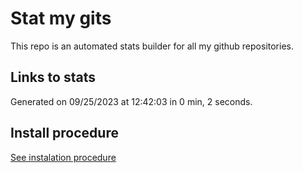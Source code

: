 # Stat my gits

This repo is an automated stats builder for all my github repositories.

## Links to stats


Generated on 09/25/2023 at 12:42:03 in 0 min, 2 seconds.

## Install procedure

[See instalation procedure](./src/install.md)
